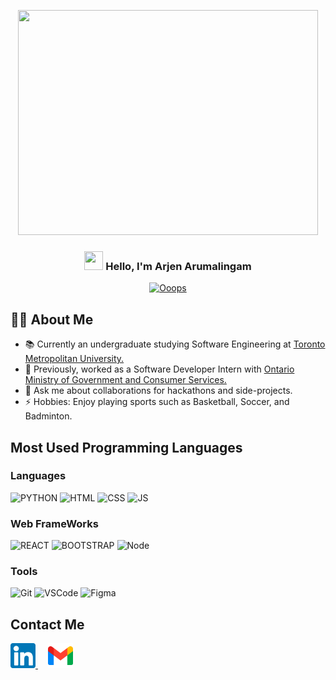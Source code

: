 <a name="readme-top"></a>

<!-- PROJECT SHIELDS -->
<!--
*** I'm using markdown "reference style" links for readability.
*** Reference links are enclosed in brackets [ ] instead of parentheses ( ).
*** See the bottom of this document for the declaration of the reference variables
*** for contributors-url, forks-url, etc. This is an optional, concise syntax you may use.
*** https://www.markdownguide.org/basic-syntax/#reference-style-links
-->


<!-- PROJECT LOGO -->
<div align="center">


 <img src = "https://media0.giphy.com/media/v1.Y2lkPTc5MGI3NjExOTNybXJuY2s0dXphdHQ0OXk1Z3hlNXB6ZndwOW1mNHZlYTIzaHIwbSZlcD12MV9pbnRlcm5hbF9naWZfYnlfaWQmY3Q9Zw/qgQUggAC3Pfv687qPC/giphy.gif" width = 480px height = 360px> 


<h3 align="center">
  <img src = "https://media.tenor.com/SNL9_xhZl9oAAAAi/waving-hand-joypixels.gif" width = 30px height = 30px style = "pointer-events: none;"> 
 Hello, I'm Arjen Arumalingam</h3>


<!-- Incase you want to change pitch: https://readme-typing-svg.herokuapp.com/demo/ -->
 <a align = "center" style = "pointer-events: none;" href="#"><img src="https://readme-typing-svg.herokuapp.com?font=Fira+Code&size=21&pause=1000&center=true&random=false&width=500&lines=A+passionate+Software+Engineer.;Experience+with+web+applications.;Adapting+to+new+technologies+%26+tools.;Prioritize+tasks+effectively.;Handle+disagreements+professionally." alt="Ooops" /></a>

</div>
 
## 🙋‍♂️ About Me

<ul>
  <li>📚 Currently an undergraduate studying Software Engineering at <a href = "https://www.torontomu.ca/electrical-computer-biomedical/computer-undergraduate/home/">Toronto Metropolitan University. </a></li> 

  <li>💼 Previously, worked as a Software Developer Intern with <a href = "https://www.ontario.ca/page/ministry-public-business-service-delivery"> Ontario Ministry of Government and Consumer Services.</a></li>

  <li>💬 Ask me about collaborations for hackathons and side-projects.</li>
  
  <li>⚡ Hobbies: Enjoy playing sports such as Basketball, Soccer, and Badminton.</li> 
</ul>

<!-- For more tags/badges: https://github.com/alexandresanlim/Badges4-README.md-Profile -->
## Most Used Programming Languages
### Languages

![PYTHON](https://img.shields.io/badge/Python-FFD43B?style=for-the-badge&logo=python&logoColor=blue)  ![HTML](https://img.shields.io/badge/HTML5-E34F26?style=for-the-badge&logo=html5&logoColor=white) ![CSS](https://img.shields.io/badge/CSS3-1572B6?style=for-the-badge&logo=css3&logoColor=white) ![JS](https://img.shields.io/badge/JavaScript-323330?style=for-the-badge&logo=javascript&logoColor=F7DF1E)

### Web FrameWorks
![REACT](https://img.shields.io/badge/React-20232A?style=for-the-badge&logo=react&logoColor=61DAFB) ![BOOTSTRAP](https://img.shields.io/badge/Bootstrap-563D7C?style=for-the-badge&logo=bootstrap&logoColor=white)
![Node](https://img.shields.io/badge/Node%20js-339933?style=for-the-badge&logo=nodedotjs&logoColor=white)
### Tools

![Git](https://img.shields.io/badge/GIT-E44C30?style=for-the-badge&logo=git&logoColor=white) ![VSCode](https://img.shields.io/badge/Visual_Studio_Code-0078D4?style=for-the-badge&logo=visual%20studio%20code&logoColor=white) ![Figma](https://img.shields.io/badge/Figma-F24E1E?style=for-the-badge&logo=figma&logoColor=white) 

<!-- ![Arjens GitHub stats](https://github-readme-stats.vercel.app/api?username=aaruma&show_icons=true&theme=transparent) -->

<!-- CONTACT -->
## Contact Me


<div style = "display: inline-block">
<a href = "https://www.linkedin.com/in/aaruma/">
  <img src = "./image-1.png" width = 40px></img> 
</a>
  &nbsp;
  &nbsp;

<a href = "mailto: arjen.arumalingam@torontomu.ca">
  <img src = "./image.png" width = 40px/></img>
</a>
</div>

